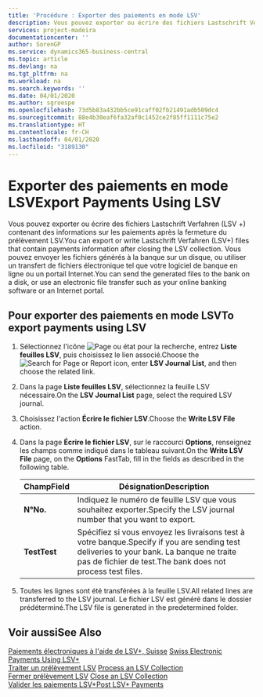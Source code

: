 ```yaml
---
title: 'Procédure : Exporter des paiements en mode LSV'
description: Vous pouvez exporter ou écrire des fichiers Lastschrift Verfahren (LSV +) contenant des informations sur les paiements après la fermeture du prélèvement LSV. Vous pouvez envoyer les fichiers générés à la banque sur un disque, ou utiliser un transfert de fichiers électronique tel que votre logiciel de banque en ligne ou un portail Internet.
services: project-madeira
documentationcenter: ''
author: SorenGP
ms.service: dynamics365-business-central
ms.topic: article
ms.devlang: na
ms.tgt_pltfrm: na
ms.workload: na
ms.search.keywords: ''
ms.date: 04/01/2020
ms.author: sgroespe
ms.openlocfilehash: 73d5b83a432bb5ce91caff02fb21491adb509dc4
ms.sourcegitcommit: 88e4b30eaf6fa32af0c1452ce2f85ff1111c75e2
ms.translationtype: HT
ms.contentlocale: fr-CH
ms.lasthandoff: 04/01/2020
ms.locfileid: "3189130"
---
```

# <a name="export-payments-using-lsv"></a><span data-ttu-id="8a402-104">Exporter des paiements en mode LSV</span><span class="sxs-lookup"><span data-stu-id="8a402-104">Export Payments Using LSV</span></span>
<span data-ttu-id="8a402-105">Vous pouvez exporter ou écrire des fichiers Lastschrift Verfahren (LSV +) contenant des informations sur les paiements après la fermeture du prélèvement LSV.</span><span class="sxs-lookup"><span data-stu-id="8a402-105">You can export or write Lastschrift Verfahren (LSV+) files that contain payments information after closing the LSV collection.</span></span> <span data-ttu-id="8a402-106">Vous pouvez envoyer les fichiers générés à la banque sur un disque, ou utiliser un transfert de fichiers électronique tel que votre logiciel de banque en ligne ou un portail Internet.</span><span class="sxs-lookup"><span data-stu-id="8a402-106">You can send the generated files to the bank on a disk, or use an electronic file transfer such as your online banking software or an Internet portal.</span></span>  

## <a name="to-export-payments-using-lsv"></a><span data-ttu-id="8a402-107">Pour exporter des paiements en mode LSV</span><span class="sxs-lookup"><span data-stu-id="8a402-107">To export payments using LSV</span></span>  

1.  <span data-ttu-id="8a402-108">Sélectionnez l'icône ![Page ou état pour la recherche](../../media/ui-search/search_small.png "Icône Page ou état pour la recherche"), entrez **Liste feuilles LSV**, puis choisissez le lien associé.</span><span class="sxs-lookup"><span data-stu-id="8a402-108">Choose the ![Search for Page or Report](../../media/ui-search/search_small.png "Search for Page or Report icon") icon, enter **LSV Journal List**, and then choose the related link.</span></span>  
2.  <span data-ttu-id="8a402-109">Dans la page **Liste feuilles LSV**, sélectionnez la feuille LSV nécessaire.</span><span class="sxs-lookup"><span data-stu-id="8a402-109">On the **LSV Journal List** page, select the required LSV journal.</span></span>  
3.  <span data-ttu-id="8a402-110">Choisissez l'action **Écrire le fichier LSV**.</span><span class="sxs-lookup"><span data-stu-id="8a402-110">Choose the **Write LSV File** action.</span></span>  
4.  <span data-ttu-id="8a402-111">Dans la page **Écrire le fichier LSV**, sur le raccourci **Options**, renseignez les champs comme indiqué dans le tableau suivant.</span><span class="sxs-lookup"><span data-stu-id="8a402-111">On the **Write LSV File** page, on the **Options** FastTab, fill in the fields as described in the following table.</span></span>  

    |<span data-ttu-id="8a402-112">Champ</span><span class="sxs-lookup"><span data-stu-id="8a402-112">Field</span></span>|<span data-ttu-id="8a402-113">Désignation</span><span class="sxs-lookup"><span data-stu-id="8a402-113">Description</span></span>|  
    |---------------------------------|---------------------------------------|  
    |<span data-ttu-id="8a402-114">**N°**</span><span class="sxs-lookup"><span data-stu-id="8a402-114">**No.**</span></span>|<span data-ttu-id="8a402-115">Indiquez le numéro de feuille LSV que vous souhaitez exporter.</span><span class="sxs-lookup"><span data-stu-id="8a402-115">Specify the LSV journal number that you want to export.</span></span>|  
    |<span data-ttu-id="8a402-116">**Test**</span><span class="sxs-lookup"><span data-stu-id="8a402-116">**Test**</span></span>|<span data-ttu-id="8a402-117">Spécifiez si vous envoyez les livraisons test à votre banque.</span><span class="sxs-lookup"><span data-stu-id="8a402-117">Specify if you are sending test deliveries to your bank.</span></span> <span data-ttu-id="8a402-118">La banque ne traite pas de fichier de test.</span><span class="sxs-lookup"><span data-stu-id="8a402-118">The bank does not process test files.</span></span>|  

5.  <span data-ttu-id="8a402-119">Toutes les lignes sont été transférées à la feuille LSV.</span><span class="sxs-lookup"><span data-stu-id="8a402-119">All related lines are transferred to the LSV journal.</span></span> <span data-ttu-id="8a402-120">Le fichier LSV est généré dans le dossier prédéterminé.</span><span class="sxs-lookup"><span data-stu-id="8a402-120">The LSV file is generated in the predetermined folder.</span></span>  

## <a name="see-also"></a><span data-ttu-id="8a402-121">Voir aussi</span><span class="sxs-lookup"><span data-stu-id="8a402-121">See Also</span></span>  
 <span data-ttu-id="8a402-122">[Paiements électroniques à l'aide de LSV+, Suisse](swiss-electronic-payments-using-lsv-.md) </span><span class="sxs-lookup"><span data-stu-id="8a402-122">[Swiss Electronic Payments Using LSV+](swiss-electronic-payments-using-lsv-.md) </span></span>  
 <span data-ttu-id="8a402-123">[Traiter un prélèvement LSV](how-to-process-an-lsv-collection.md) </span><span class="sxs-lookup"><span data-stu-id="8a402-123">[Process an LSV Collection](how-to-process-an-lsv-collection.md) </span></span>  
 <span data-ttu-id="8a402-124">[Fermer prélèvement LSV](how-to-close-an-lsv-collection.md) </span><span class="sxs-lookup"><span data-stu-id="8a402-124">[Close an LSV Collection](how-to-close-an-lsv-collection.md) </span></span>  
 [<span data-ttu-id="8a402-125">Valider les paiements LSV+</span><span class="sxs-lookup"><span data-stu-id="8a402-125">Post LSV+ Payments</span></span>](how-to-post-lsv-payments.md)
